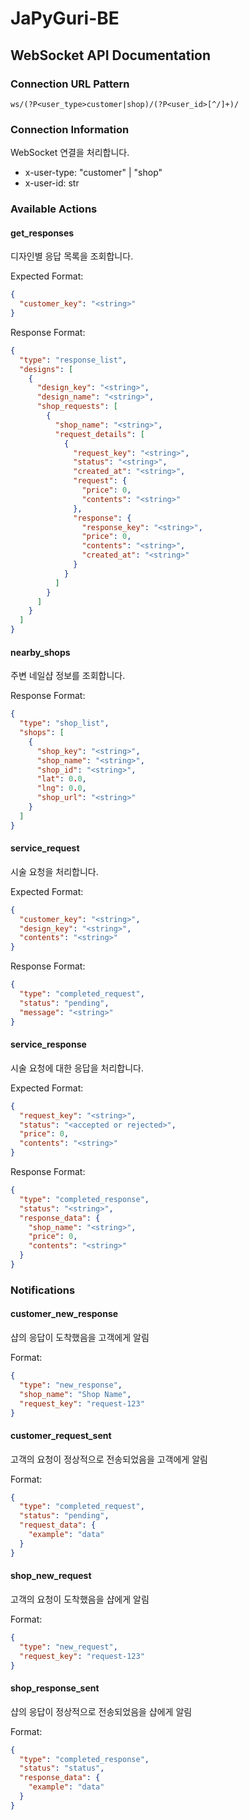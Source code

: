 # JaPyGuri-BE
## WebSocket API Documentation

### Connection URL Pattern
```
ws/(?P<user_type>customer|shop)/(?P<user_id>[^/]+)/
```

### Connection Information
WebSocket 연결을 처리합니다.

- x-user-type: "customer" | "shop"
- x-user-id: str

### Available Actions

#### get_responses
디자인별 응답 목록을 조회합니다.

Expected Format:
```json
{
  "customer_key": "<string>"
}
```

Response Format:
```json
{
  "type": "response_list",
  "designs": [
    {
      "design_key": "<string>",
      "design_name": "<string>",
      "shop_requests": [
        {
          "shop_name": "<string>",
          "request_details": [
            {
              "request_key": "<string>",
              "status": "<string>",
              "created_at": "<string>",
              "request": {
                "price": 0,
                "contents": "<string>"
              },
              "response": {
                "response_key": "<string>",
                "price": 0,
                "contents": "<string>",
                "created_at": "<string>"
              }
            }
          ]
        }
      ]
    }
  ]
}
```


#### nearby_shops
주변 네일샵 정보를 조회합니다.

Response Format:
```json
{
  "type": "shop_list",
  "shops": [
    {
      "shop_key": "<string>",
      "shop_name": "<string>",
      "shop_id": "<string>",
      "lat": 0.0,
      "lng": 0.0,
      "shop_url": "<string>"
    }
  ]
}
```


#### service_request
시술 요청을 처리합니다.

Expected Format:
```json
{
  "customer_key": "<string>",
  "design_key": "<string>",
  "contents": "<string>"
}
```

Response Format:
```json
{
  "type": "completed_request",
  "status": "pending",
  "message": "<string>"
}
```


#### service_response
시술 요청에 대한 응답을 처리합니다.

Expected Format:
```json
{
  "request_key": "<string>",
  "status": "<accepted or rejected>",
  "price": 0,
  "contents": "<string>"
}
```

Response Format:
```json
{
  "type": "completed_response",
  "status": "<string>",
  "response_data": {
    "shop_name": "<string>",
    "price": 0,
    "contents": "<string>"
  }
}
```


### Notifications

#### customer_new_response
샵의 응답이 도착했음을 고객에게 알림

Format:
```json
{
  "type": "new_response",
  "shop_name": "Shop Name",
  "request_key": "request-123"
}
```

#### customer_request_sent
고객의 요청이 정상적으로 전송되었음을 고객에게 알림

Format:
```json
{
  "type": "completed_request",
  "status": "pending",
  "request_data": {
    "example": "data"
  }
}
```

#### shop_new_request
고객의 요청이 도착했음을 샵에게 알림

Format:
```json
{
  "type": "new_request",
  "request_key": "request-123"
}
```

#### shop_response_sent
샵의 응답이 정상적으로 전송되었음을 샵에게 알림

Format:
```json
{
  "type": "completed_response",
  "status": "status",
  "response_data": {
    "example": "data"
  }
}
```
